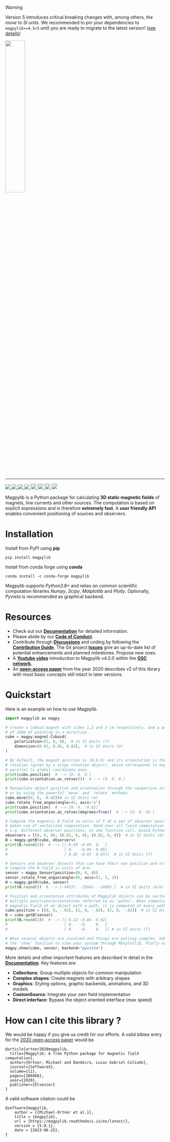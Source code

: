 
> [!WARNING]
> Version 5 introduces critical breaking changes with, among others, the _move to SI units_. We recommended to pin your dependencies to `magpylib>=4.5<5` until you are ready to migrate to the latest version! ([see details](https://github.com/magpylib/magpylib/discussions/647))

<p align="left"><img align="center" src=docs/_static/images/magpylib_flag.png width=35%>
</p>

---

<div>
<a href="https://opensource.org/licenses/BSD-2-Clause"> <img src="https://img.shields.io/badge/License-BSD_2--Clause-orange.svg">
</a>
<a href="https://github.com/magpylib/magpylib/actions/workflows/python-app.yml"> <img src="https://github.com/magpylib/magpylib/actions/workflows/python-app.yml/badge.svg">
</a>
<a href="https://magpylib.readthedocs.io/en/latest/"> <img src="https://readthedocs.org/projects/magpylib/badge/?version=latest">
</a>
<a href="https://codecov.io/gh/magpylib/magpylib"> <img src="https://codecov.io/gh/magpylib/magpylib/branch/main/graph/badge.svg">
</a>
<a href="https://pypi.org/project/magpylib/"> <img src="https://badge.fury.io/py/magpylib.svg" alt="PyPI version" height="18">
</a>
<a href="https://anaconda.org/conda-forge/magpylib"> <img src="https://anaconda.org/conda-forge/magpylib/badges/version.svg" alt="Conda Cloud" height="18">
</a>
<a href="https://mybinder.org/v2/gh/magpylib/magpylib/5.0.0?filepath=docs%2Fexamples"> <img src="https://mybinder.org/badge_logo.svg" alt="MyBinder link" height="18">
</a>
<a href="https://github.com/psf/black"> <img src="https://img.shields.io/badge/code%20style-black-000000.svg" alt="black" height="18">
</a>
</div>

Magpylib is a Python package for calculating **3D static magnetic fields** of magnets, line currents and other sources. The computation is based on explicit expressions and is therefore **extremely fast**. A **user friendly API** enables convenient positioning of sources and observers.

# Installation

Install from PyPI using **pip**
```
pip install magpylib
```
Install from conda forge using **conda**
```
conda install -c conda-forge magpylib
```
Magpylib supports _Python3.8+_ and relies on common scientific computation libraries _Numpy_, _Scipy_, _Matplotlib_ and _Plotly_. Optionally, _Pyvista_ is recommended as graphical backend.

# Resources

 - Check out our **[Documentation](https://magpylib.readthedocs.io/en/latest)** for detailed information.
 - Please abide by our **[Code of Conduct](https://github.com/magpylib/magpylib/blob/main/CODE_OF_CONDUCT.md)**.
 - Contribute through **[Discussions](https://github.com/magpylib/magpylib/discussions)** and coding by following the **[Contribution Guide](https://github.com/magpylib/magpylib/blob/main/CONTRIBUTING.md)**. The Git project **[Issues](https://github.com/magpylib/magpylib/issues)** give an up-to-date list of potential enhancements and planned milestones. Propose new ones.
 - A **[Youtube video](https://www.youtube.com/watch?v=LeUx6cM1vcs)** introduction to Magpylib v4.0.0 within the **[GSC network](https://www.internationalcollaboration.org/).**
- An **[open-access paper](https://www.sciencedirect.com/science/article/pii/S2352711020300170)** from the year 2020 describes v2 of this library with most basic concepts still intact in later versions.

# Quickstart

Here is an example on how to use Magpylib.

```python
import magpylib as magpy

# Create a Cuboid magnet with sides 1,2 and 3 cm respectively, and a polarization
# of 1000 mT pointing in x-direction.
cube = magpy.magnet.Cuboid(
    polarization=(1, 0, 0),  # in SI Units (T)
    dimension=(0.01, 0.02, 0.03),  # in SI Units (m)
)

# By default, the magnet position is (0,0,0) and its orientation is the unit
# rotation (given by a scipy rotation object), which corresponds to magnet sided
# parallel to global coordinate axes.
print(cube.position)  # --> [0. 0. 0.]
print(cube.orientation.as_rotvec())  # --> [0. 0. 0.]

# Manipulate object position and orientation through the respective attributes,
# or by using the powerful `move` and `rotate` methods.
cube.move((0, 0, -0.02))# in SI Units (m)
cube.rotate_from_angax(angle=45, axis="z")
print(cube.position)  # --> [0. 0. -0.02]
print(cube.orientation.as_rotvec(degrees=True))  # --> [0. 0. 45.]

# Compute the magnetic B-field in units of T at a set of observer positions. Magpylib
# makes use of vectorized computation. Hand over all field computation instances,
# e.g. different observer positions, at one function call. Avoid Python loops !!!
observers = [(0, 0, 0), (0.01, 0, 0), (0.02, 0, 0)]  # in SI Units (m)
B = magpy.getB(cube, observers)
print(B.round(2))  # --> [[-0.09 -0.09  0.  ]
#                         [ 0.   -0.04  0.08]
#                         [ 0.02 -0.01  0.03]]  # in SI Units (T)

# Sensors are observer objects that can have their own position and orientation.
# Compute the H-field in units of A/m.
sensor = magpy.Sensor(position=(0, 0, 0))
sensor.rotate_from_angax(angle=45, axis=(1, 1, 1))
H = magpy.getH(cube, sensor)
print(H.round())  # --> [-94537. -35642. -14085.]  # in SI Units (A/m)

# Position and orientation attributes of Magpylib objects can be vectors of
# multiple positions/orientations referred to as "paths". When computing the
# magnetic field of an object with a path, it is computed at every path index.
cube.position = [(0, 0, -.02), (1, 0, -.02), (2, 0, -.02)]  # in SI Units (m)
B = cube.getB(sensor)
print(B.round(2))  # --> [[-0.12 -0.04 -0.02]
#                         [ 0.   -0.    0.  ]
#                         [ 0.   -0.    0.  ]] # in SI Units (T)

# When several objects are involved and things are getting complex, make use of
# the `show` function to view your system through Matplotlib, Plotly or Pyvista backends.
magpy.show(cube, sensor, backend="pyvista")
```

More details and other important features are described in detail in the **[Documentation](https://magpylib.readthedocs.io/en/latest)**. Key features are:

- **Collections**: Group multiple objects for common manipulation
- **Complex shapes**: Create magnets with arbitrary shapes
- **Graphics**: Styling options, graphic backends, animations, and 3D models
- **CustomSource**: Integrate your own field implementation
- **Direct interface**: Bypass the object oriented interface (max speed)

# How can I cite this library ?

We would be happy if you give us credit for our efforts. A valid bibtex entry for the [2020 open-access paper](https://www.sciencedirect.com/science/article/pii/S2352711020300170) would be

```
@article{ortner2020magpylib,
  title={Magpylib: A free Python package for magnetic field computation},
  author={Ortner, Michael and Bandeira, Lucas Gabriel Coliado},
  journal={SoftwareX},
  volume={11},
  pages={100466},
  year={2020},
  publisher={Elsevier}
}
```

A valid software citation could be

```
@software{magpylib,
    author = {{Michael-Ortner et al.}},
    title = {magpylib},
    url = {https://magpylib.readthedocs.io/en/latest/},
    version = {5.0.1},
    date = {2023-06-25},
}
```
